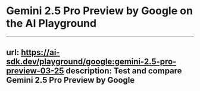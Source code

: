 # Gemini 2.5 Pro Preview by Google on the AI Playground


---
url: https://ai-sdk.dev/playground/google:gemini-2.5-pro-preview-03-25
description: Test and compare Gemini 2.5 Pro Preview by Google
---
